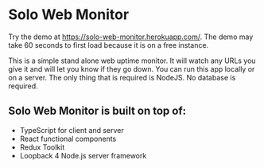 # Solo Web Monitor

Try the demo at https://solo-web-monitor.herokuapp.com/. The demo may take 60 seconds to first load because it is on a free instance.

This is a simple stand alone web uptime monitor. It will watch any URLs you give it and will let you know if they go down. You can run this app locally or on a server. The only thing that is required is NodeJS. No database is required.

## Solo Web Monitor is built on top of:
- TypeScript for client and server
- React functional components
- Redux Toolkit
- Loopback 4 Node.js server framework
